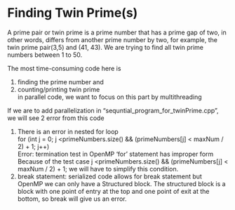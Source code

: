 # Finding Twin Prime(s)  

A prime pair or twin prime is a prime number that has a prime gap of two, in other words,
differs from another prime number by two, for example, the twin prime pair(3,5) and (41, 43).
We are trying to find all twin prime numbers between 1 to 50.

The most time-consuming code here is   
1) finding the prime number and     
2) counting/printing twin prime    
in parallel code, we want to focus on this part by multithreading  


If we are to add parallelization in “sequntial_program_for_twinPrime.cpp”, we will see 2 error from this code  
1)	There is an error in nested for loop   
for (int j = 0; j <primeNumbers.size() && (primeNumbers[j] < maxNum / 2) + 1; j++)  
Error: termination test in OpenMP ‘for’ statement has improper form  
Because of the test case j <primeNumbers.size() && (primeNumbers[j] < maxNum / 2) + 1; we will have to simplify this condition.  
2)	break statement: serialized code allows for break statement but OpenMP we can only have a Structured block. The structured block is a block with one point of entry at the top and one point of exit at the bottom, so break will give us an error.
